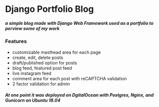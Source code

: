 # Django Portfolio Blog 

##### a simple blog made with Django Web Framework used as a portfolio to perview some of my work

### Features

- customizable masthead area for each page
- create, edit, delete posts
- draft/published option for posts
- blog feed, featured post feed
- live instagram feed
- comment area for each post with reCAPTCHA validation
- 2 factor validation for admin


##### At one point it was deployed on DgitalOcean with Postgres, Nginx, and Gunicorn on Ubuntu 18.04